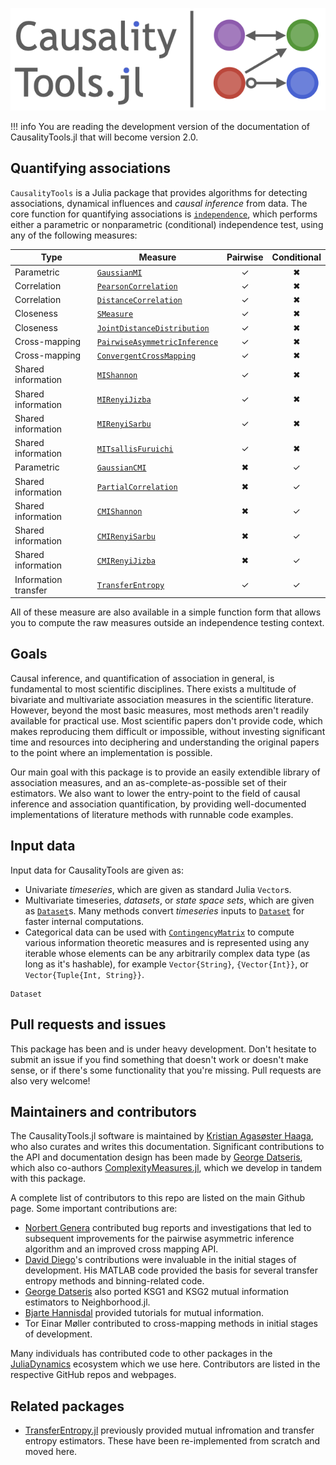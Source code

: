 ![CausalityTools.jl static logo](assets/logo-large.png)

!!! info
    You are reading the development version of the documentation of
    CausalityTools.jl that will become version 2.0.

## Quantifying associations

`CausalityTools` is a Julia package that provides algorithms for detecting
associations, dynamical influences and *causal inference* from data.
The core function for quantifying associations is [`independence`](@ref),
which performs either a parametric or nonparametric (conditional) independence
test, using any of the following measures:

| Type                 | Measure                               | Pairwise | Conditional |
| -------------------- | ------------------------------------- | :------: | :---------: |
| Parametric           | [`GaussianMI`](@ref)                  |    ✓    |     ✖      |
| Correlation          | [`PearsonCorrelation`](@ref)          |    ✓    |     ✖      |
| Correlation          | [`DistanceCorrelation`](@ref)         |    ✓    |     ✖      |
| Closeness            | [`SMeasure`](@ref)                    |    ✓    |     ✖      |
| Closeness            | [`JointDistanceDistribution`](@ref)   |    ✓    |     ✖      |
| Cross-mapping        | [`PairwiseAsymmetricInference`](@ref) |    ✓    |     ✖      |
| Cross-mapping        | [`ConvergentCrossMapping`](@ref)      |    ✓    |     ✖      |
| Shared information   | [`MIShannon`](@ref)                   |    ✓    |     ✖      |
| Shared information   | [`MIRenyiJizba`](@ref)                |    ✓    |     ✖      |
| Shared information   | [`MIRenyiSarbu`](@ref)                |    ✓    |     ✖      |
| Shared information   | [`MITsallisFuruichi`](@ref)           |    ✓    |     ✖      |
| Parametric           | [`GaussianCMI`](@ref)                 |    ✖    |     ✓      |
| Shared information   | [`PartialCorrelation`](@ref)          |    ✖    |     ✓      |
| Shared information   | [`CMIShannon`](@ref)                  |    ✖    |     ✓      |
| Shared information   | [`CMIRenyiSarbu`](@ref)               |    ✖    |     ✓      |
| Shared information   | [`CMIRenyiJizba`](@ref)               |    ✖    |     ✓      |
| Information transfer | [`TransferEntropy`](@ref)             |    ✓    |     ✓      |

All of these measure are also available in a simple function form that allows you to
compute the raw measures outside an independence testing context.

## Goals

Causal inference, and quantification of association in general, is fundamental to
most scientific disciplines. There exists a multitude of bivariate and multivariate
association measures in the scientific literature. However, beyond the most basic measures,
most methods aren't readily available for practical use. Most scientific papers don't
provide code, which makes reproducing them difficult or impossible, without
investing significant time and resources into deciphering and understanding the original
papers to the point where an implementation is possible.

Our main goal with this package is to provide an easily extendible library of
association measures, and an as-complete-as-possible set of their estimators.
We also want to lower the entry-point to the field of causal inference and association
quantification, by providing well-documented implementations of literature methods
with runnable code examples.

## Input data

Input data for CausalityTools are given as:

- Univariate *timeseries*, which are given as standard Julia `Vector`s.
- Multivariate timeseries, *datasets*, or *state space sets*, which are given as
    [`Dataset`](@ref)s. Many methods convert *timeseries* inputs to [`Dataset`](@ref)
    for faster internal computations.
- Categorical data can be used with [`ContingencyMatrix`](@ref) to compute various
    information theoretic measures and is represented using any iterable whose elements
    can be any arbitrarily complex data type (as long as it's hashable), for example
    `Vector{String}`, `{Vector{Int}}`, or `Vector{Tuple{Int, String}}`.

```@docs
Dataset
```

## Pull requests and issues

This package has been and is under heavy development. Don't hesitate to submit an
issue if you find something that doesn't work or doesn't make sense, or if there's
some functionality that you're missing.
Pull requests are also very welcome!

## Maintainers and contributors

The CausalityTools.jl software is maintained by
[Kristian Agasøster Haaga](https://github.com/kahaaga), who also curates and writes this
documentation. Significant contributions to the API and documentation design has been
made by [George Datseris](https://github.com/Datseris), which also co-authors
[ComplexityMeasures.jl](https://github.com/JuliaDynamics/ComplexityMeasures.jl), which
we develop in tandem with this package.

A complete list of contributors to this repo are listed on the main Github page. Some
important contributions are:

- [Norbert Genera](https://github.com/norbertgerena) contributed bug reports and
    investigations that led to subsequent improvements for the pairwise asymmetric
    inference algorithm and an improved cross mapping API.
- [David Diego](https://www.researchgate.net/profile/David-Diego)'s contributions were
    invaluable in the initial stages of development. His MATLAB code provided the basis
    for several transfer entropy methods and binning-related code.
- [George Datseris](https://github.com/Datseris) also ported KSG1 and KSG2 mutual
    information estimators to Neighborhood.jl.
- [Bjarte Hannisdal](https://github.com/bhannis) provided tutorials for mutual information.
- Tor Einar Møller contributed to cross-mapping methods in initial stages of development.

Many individuals has contributed code to other packages
in the [JuliaDynamics](https://juliadynamics.github.io/JuliaDynamics/) ecosystem which
we use here. Contributors are listed in the respective GitHub repos and webpages.

## Related packages

- [TransferEntropy.jl](https://github.com/JuliaDynamics/TransferEntropy.jl) previously
    provided mutual infromation and transfer entropy estimators. These have been
    re-implemented from scratch and moved here.
